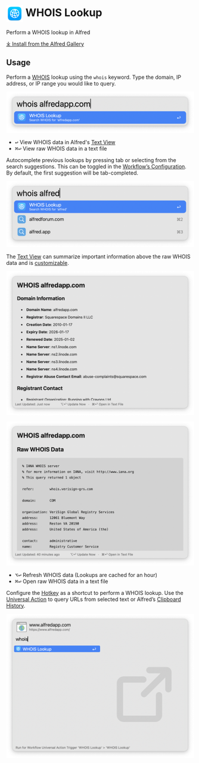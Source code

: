 # <img src='Workflow/icon.png' width='45' align='center' alt='icon'> WHOIS Lookup

Perform a WHOIS lookup in Alfred

[⤓ Install from the Alfred Gallery](https://alfred.app/workflows/firefingers21/whois-lookup/)

## Usage

Perform a [WHOIS](https://en.wikipedia.org/wiki/WHOIS) lookup using the `whois` keyword. Type the domain, IP address, or IP range you would like to query.

![Using the whois keyword](Workflow/images/about/keyword.png)

* <kbd>↩</kbd> View WHOIS data in Alfred's [Text View](https://www.alfredapp.com/help/workflows/user-interface/text/)
* <kbd>⌘</kbd><kbd>↩</kbd> View raw WHOIS data in a text file

Autocomplete previous lookups by pressing tab or selecting from the search suggestions. This can be toggled in the [Workflow’s Configuration](https://www.alfredapp.com/help/workflows/user-configuration/). By default, the first suggestion will be tab-completed.

![Using autocomplete](Workflow/images/about/autocomplete.png)

The [Text View](https://www.alfredapp.com/help/workflows/user-interface/text/) can summarize important information above the raw WHOIS data and is [customizable](https://www.alfredapp.com/help/workflows/user-configuration/).

![Querying alfredapp.com with summary](Workflow/images/about/summaryData.png)

![Querying alfredapp.com without summary](Workflow/images/about/rawData.png)

* <kbd>⌥</kbd><kbd>↩</kbd> Refresh WHOIS data (Lookups are cached for an hour)
* <kbd>⌘</kbd><kbd>↩</kbd> Open raw WHOIS data in a text file

Configure the [Hotkey](https://www.alfredapp.com/help/workflows/triggers/hotkey/) as a shortcut to perform a WHOIS lookup. Use the [Universal Action](https://www.alfredapp.com/help/features/universal-actions/) to query URLs from selected text or Alfred’s [Clipboard History](https://www.alfredapp.com/help/features/clipboard/).

![Using the Universal Action](Workflow/images/about/universalAction.png)